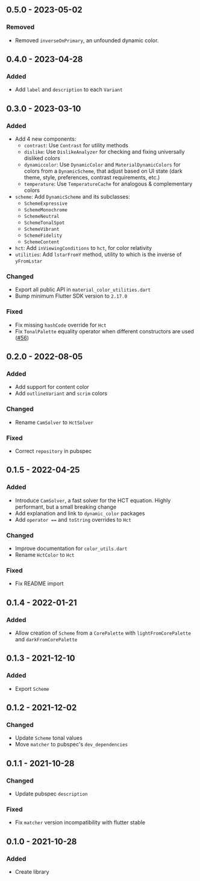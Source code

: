 ## 0.5.0 - 2023-05-02
### Removed
- Removed `inverseOnPrimary`, an unfounded dynamic color.

## 0.4.0 - 2023-04-28
### Added
- Add `label` and `description` to each `Variant`

## 0.3.0 - 2023-03-10
### Added

- Add 4 new components:
    - `contrast`: Use `Contrast` for utility methods
    - `dislike`: Use `DislikeAnalyzer` for checking and fixing universally disliked colors
    - `dynamiccolor`: Use `DynamicColor` and `MaterialDynamicColors` for colors from a `DynamicScheme`, that adjust based on UI state
        (dark theme, style, preferences, contrast requirements, etc.)
    - `temperature`: Use `TemperatureCache` for analogous & complementary colors
- `scheme`: Add `DynamicScheme` and its subclasses:
    - `SchemeExpressive`
    - `SchemeMonochrome`
    - `SchemeNeutral`
    - `SchemeTonalSpot`
    - `SchemeVibrant`
    - `SchemeFidelity`
    - `SchemeContent`
- `hct`: Add `inViewingConditions` to `hct`, for color relativity
- `utilities`: Add `lstarFromY` method, utility to which is the inverse of `yFromLstar`


### Changed
- Export all public API in `material_color_utilities.dart`
- Bump minimum Flutter SDK version to `2.17.0`

### Fixed
- Fix missing `hashCode` override for `Hct`
- Fix `TonalPalette` equality operator when different constructors are used ([#56](https://github.com/material-foundation/material-color-utilities/issues/56))

## 0.2.0 - 2022-08-05
### Added
- Add support for content color
- Add `outlineVariant` and `scrim` colors

### Changed
- Rename `CamSolver` to `HctSolver`

### Fixed
- Correct `repository` in pubspec

## 0.1.5 - 2022-04-25
### Added
- Introduce `CamSolver`, a fast solver for the HCT equation. Highly performant, but a small breaking change
- Add explanation and link to `dynamic_color` packages
- Add `operator ==` and `toString` overrides to `Hct`

### Changed
- Improve documentation for `color_utils.dart`
- Rename `HctColor` to `Hct`

### Fixed
- Fix README import

## 0.1.4 - 2022-01-21
### Added
- Allow creation of `Scheme` from a `CorePalette` with `lightFromCorePalette`
    and `darkFromCorePalette`

## 0.1.3 - 2021-12-10
### Added
- Export `Scheme`

## 0.1.2 - 2021-12-02
### Changed
- Update `Scheme` tonal values
- Move `matcher` to pubspec's `dev_dependencies`

## 0.1.1 - 2021-10-28
### Changed
- Update pubspec `description`

### Fixed
- Fix `matcher` version incompatibility with flutter stable

## 0.1.0 - 2021-10-28
### Added
- Create library
